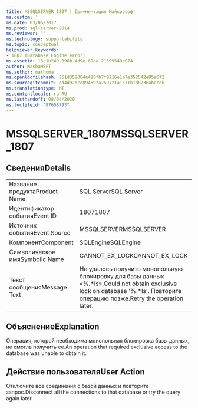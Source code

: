 ```yaml
---
title: MSSQLSERVER_1807 | Документация Майкрософт
ms.custom: ''
ms.date: 03/06/2017
ms.prod: sql-server-2014
ms.reviewer: ''
ms.technology: supportability
ms.topic: conceptual
helpviewer_keywords:
- 1807 (Database Engine error)
ms.assetid: 13c1b240-098b-4d9e-89aa-21599548e074
author: MashaMSFT
ms.author: mathoma
ms.openlocfilehash: 261d352084e490fb7f9216e1a7e352542e85a6f2
ms.sourcegitcommit: ad4d92dce894592a259721a1571b1d8736abacdb
ms.translationtype: MT
ms.contentlocale: ru-RU
ms.lasthandoff: 08/04/2020
ms.locfileid: "87658793"
---
```

# <a name="mssqlserver_1807"></a><span data-ttu-id="ced47-102">MSSQLSERVER_1807</span><span class="sxs-lookup"><span data-stu-id="ced47-102">MSSQLSERVER_1807</span></span>
    
## <a name="details"></a><span data-ttu-id="ced47-103">Сведения</span><span class="sxs-lookup"><span data-stu-id="ced47-103">Details</span></span>  
  
|||  
|-|-|  
|<span data-ttu-id="ced47-104">Название продукта</span><span class="sxs-lookup"><span data-stu-id="ced47-104">Product Name</span></span>|<span data-ttu-id="ced47-105">SQL Server</span><span class="sxs-lookup"><span data-stu-id="ced47-105">SQL Server</span></span>|  
|<span data-ttu-id="ced47-106">Идентификатор события</span><span class="sxs-lookup"><span data-stu-id="ced47-106">Event ID</span></span>|<span data-ttu-id="ced47-107">1807</span><span class="sxs-lookup"><span data-stu-id="ced47-107">1807</span></span>|  
|<span data-ttu-id="ced47-108">Источник события</span><span class="sxs-lookup"><span data-stu-id="ced47-108">Event Source</span></span>|<span data-ttu-id="ced47-109">MSSQLSERVER</span><span class="sxs-lookup"><span data-stu-id="ced47-109">MSSQLSERVER</span></span>|  
|<span data-ttu-id="ced47-110">Компонент</span><span class="sxs-lookup"><span data-stu-id="ced47-110">Component</span></span>|<span data-ttu-id="ced47-111">SQLEngine</span><span class="sxs-lookup"><span data-stu-id="ced47-111">SQLEngine</span></span>|  
|<span data-ttu-id="ced47-112">Символическое имя</span><span class="sxs-lookup"><span data-stu-id="ced47-112">Symbolic Name</span></span>|<span data-ttu-id="ced47-113">CANNOT_EX_LOCK</span><span class="sxs-lookup"><span data-stu-id="ced47-113">CANNOT_EX_LOCK</span></span>|  
|<span data-ttu-id="ced47-114">Текст сообщения</span><span class="sxs-lookup"><span data-stu-id="ced47-114">Message Text</span></span>|<span data-ttu-id="ced47-115">Не удалось получить монопольную блокировку для базы данных «%.\*ls».</span><span class="sxs-lookup"><span data-stu-id="ced47-115">Could not obtain exclusive lock on database '%.\*ls'.</span></span> <span data-ttu-id="ced47-116">Повторите операцию позже.</span><span class="sxs-lookup"><span data-stu-id="ced47-116">Retry the operation later.</span></span>|  
  
## <a name="explanation"></a><span data-ttu-id="ced47-117">Объяснение</span><span class="sxs-lookup"><span data-stu-id="ced47-117">Explanation</span></span>  
 <span data-ttu-id="ced47-118">Операция, которой необходима монопольная блокировка базы данных, не смогла получить ее.</span><span class="sxs-lookup"><span data-stu-id="ced47-118">An operation that required exclusive access to the database was unable to obtain it.</span></span>  
  
## <a name="user-action"></a><span data-ttu-id="ced47-119">Действие пользователя</span><span class="sxs-lookup"><span data-stu-id="ced47-119">User Action</span></span>  
 <span data-ttu-id="ced47-120">Отключите все соединения с базой данных и повторите запрос.</span><span class="sxs-lookup"><span data-stu-id="ced47-120">Disconnect all the connections to that database or try the query again later.</span></span>  
  
  
